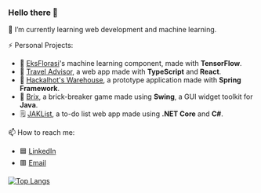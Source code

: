 ### Hello there 👋
🌱 I’m currently learning web development and machine learning.

⚡ Personal Projects:
- 🤖 [EksFlorasi](https://github.com/EksFlorasi/machine-learning)'s machine learning component, made with **TensorFlow**.
- 🚋 [Travel Advisor](https://github.com/jasandgun/gis-travel-advisor), a web app made with **TypeScript** and **React**.
- 🧰 [Hackalhot's Warehouse](https://github.com/jasandgun/hackalhot-warehouse), a prototype application made with **Spring Framework**.
- 🧱 [Brix](https://github.com/jasandgun/brix), a brick-breaker game made using **Swing**, a GUI widget toolkit for **Java**.
- 🗒️ [JAKList](https://github.com/jasandgun/webpro-c-quiz2), a to-do list web app made using **.NET Core** and **C#**.

📫 How to reach me: 
- 🟦 [LinkedIn](https://www.linkedin.com/in/jasongunawan/)
- 🟥 [Email](mailto:jac.gunawan@gmail.com)

[![Top Langs](https://github-readme-stats.vercel.app/api/top-langs/?username=jasandgun&hide_border=true&theme=github_dark&layout=compact)](https://github.com/anuraghazra/github-readme-stats)
<!--
**jasandgun/jasandgun** is a ✨ _special_ ✨ repository because its `README.md` (this file) appears on your GitHub profile.

Here are some ideas to get you started:

- 🔭 I’m currently working on ...
- 🌱 I’m currently learning ...
- 👯 I’m looking to collaborate on ...
- 🤔 I’m looking for help with ...
- 💬 Ask me about ...
- 📫 How to reach me: ...
- 😄 Pronouns: ...
- ⚡ Fun fact: General Kenobi
-->
